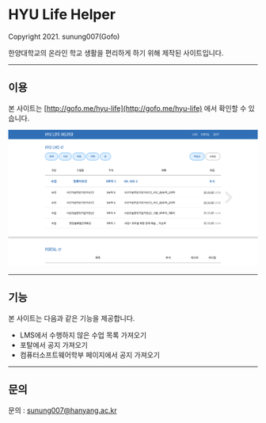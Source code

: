 # HYU Life Helper

Copyright 2021. sunung007(Gofo)

한양대학교의 온라인 학교 생활을 편리하게 하기 위해 제작된 사이트입니다.

---

## 이용

본 사이트는 [http://gofo.me/hyu-life](http://gofo.me/hyu-life) 에서 확인할 수 있습니다.

<img src="./preview.png">

---

## 기능

본 사이트는 다음과 같은 기능을 제공합니다.

- LMS에서 수행하지 않은 수업 목록 가져오기
- 포탈에서 공지 가져오기
- 컴퓨터소프트웨어학부 페이지에서 공지 가져오기

---

## 문의

문의 : [sunung007@hanyang.ac.kr](mailto:sunung007@hanyang.ac.kr)

